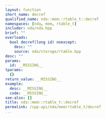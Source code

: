 ```yaml
---
layout: function
short_name: decref
qualified_name: nda::mem::rtable_t::decref
namespaces: [nda, mem, rtable_t]
includer: nda/nda.hpp
brief: ""
overloads:
  bool decref(long id) noexcept:
    desc: ""
    source: nda/storage/rtable.hpp
desc: ""
params:
  id: __MISSING__
tparams:
  {}
return_value: __MISSING__
example:
  desc: __MISSING__
  code: __MISSING__
see-also: []
title: nda::mem::rtable_t::decref
permalink: /cpp-api/nda/mem/rtable_t/decref
...
```



